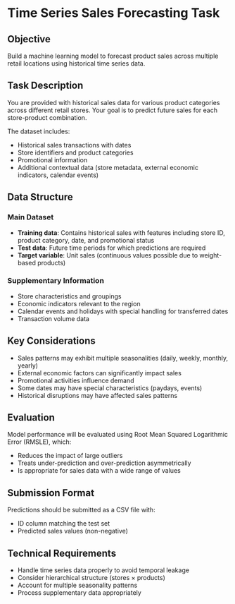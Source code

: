# Time Series Sales Forecasting Task

## Objective

Build a machine learning model to forecast product sales across multiple retail locations using historical time series data.

## Task Description

You are provided with historical sales data for various product categories across different retail stores. Your goal is to predict future sales for each store-product combination.

The dataset includes:
- Historical sales transactions with dates
- Store identifiers and product categories
- Promotional information
- Additional contextual data (store metadata, external economic indicators, calendar events)

## Data Structure

### Main Dataset
- **Training data**: Contains historical sales with features including store ID, product category, date, and promotional status
- **Test data**: Future time periods for which predictions are required
- **Target variable**: Unit sales (continuous values possible due to weight-based products)

### Supplementary Information
- Store characteristics and groupings
- Economic indicators relevant to the region
- Calendar events and holidays with special handling for transferred dates
- Transaction volume data

## Key Considerations

- Sales patterns may exhibit multiple seasonalities (daily, weekly, monthly, yearly)
- External economic factors can significantly impact sales
- Promotional activities influence demand
- Some dates may have special characteristics (paydays, events)
- Historical disruptions may have affected sales patterns

## Evaluation

Model performance will be evaluated using Root Mean Squared Logarithmic Error (RMSLE), which:
- Reduces the impact of large outliers
- Treats under-prediction and over-prediction asymmetrically
- Is appropriate for sales data with a wide range of values

## Submission Format

Predictions should be submitted as a CSV file with:
- ID column matching the test set
- Predicted sales values (non-negative)

## Technical Requirements

- Handle time series data properly to avoid temporal leakage
- Consider hierarchical structure (stores × products)
- Account for multiple seasonality patterns
- Process supplementary data appropriately